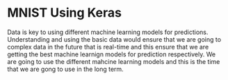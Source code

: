 # MNIST Using Keras

Data is key to using different machine learning models for predictions. Understanding and using the basic data would ensure that we are going to complex data in the future that is real-time and this ensure that we are getting the best machine learnign models for prediction respectively. We are going to use the different mahcine learning models and this is the time that we are gong to use in the long term. 
